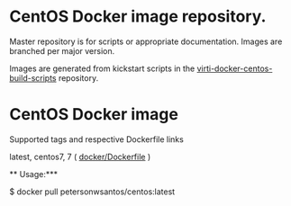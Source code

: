 
# CentOS Docker image repository.

Master repository is for scripts or appropriate documentation. Images are
branched per major version.

Images are generated from kickstart scripts in the [virti-docker-centos-build-scripts](https://github.com/petersonwsantos/virti-docker-centos-build-scripts/) repository.


# CentOS Docker image

Supported tags and respective Dockerfile links

latest, centos7, 7 ( [docker/Dockerfile](https://github.com/petersonwsantos/centos/blob/centos-7/docker/Dockerfile) )
 
 ** Usage:***
 
 $ docker pull petersonwsantos/centos:latest
 

